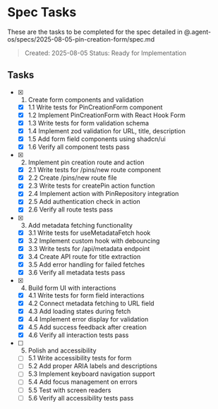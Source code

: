 # Spec Tasks

These are the tasks to be completed for the spec detailed in @.agent-os/specs/2025-08-05-pin-creation-form/spec.md

> Created: 2025-08-05
> Status: Ready for Implementation

## Tasks

- [x] 1. Create form components and validation
  - [x] 1.1 Write tests for PinCreationForm component
  - [x] 1.2 Implement PinCreationForm with React Hook Form
  - [x] 1.3 Write tests for form validation schema
  - [x] 1.4 Implement zod validation for URL, title, description
  - [x] 1.5 Add form field components using shadcn/ui
  - [x] 1.6 Verify all component tests pass

- [x] 2. Implement pin creation route and action
  - [x] 2.1 Write tests for /pins/new route component
  - [x] 2.2 Create /pins/new route file
  - [x] 2.3 Write tests for createPin action function
  - [x] 2.4 Implement action with PinRepository integration
  - [x] 2.5 Add authentication check in action
  - [x] 2.6 Verify all route tests pass

- [x] 3. Add metadata fetching functionality
  - [x] 3.1 Write tests for useMetadataFetch hook
  - [x] 3.2 Implement custom hook with debouncing
  - [x] 3.3 Write tests for /api/metadata endpoint
  - [x] 3.4 Create API route for title extraction
  - [x] 3.5 Add error handling for failed fetches
  - [x] 3.6 Verify all metadata tests pass

- [x] 4. Build form UI with interactions
  - [x] 4.1 Write tests for form field interactions
  - [x] 4.2 Connect metadata fetching to URL field
  - [x] 4.3 Add loading states during fetch
  - [x] 4.4 Implement error display for validation
  - [x] 4.5 Add success feedback after creation
  - [x] 4.6 Verify all interaction tests pass

- [ ] 5. Polish and accessibility
  - [ ] 5.1 Write accessibility tests for form
  - [ ] 5.2 Add proper ARIA labels and descriptions
  - [ ] 5.3 Implement keyboard navigation support
  - [ ] 5.4 Add focus management on errors
  - [ ] 5.5 Test with screen readers
  - [ ] 5.6 Verify all accessibility tests pass